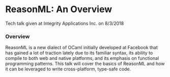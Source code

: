 # ReasonML: An Overview

Tech talk given at Integrity Applications Inc. on 8/3/2018

### Overview

ReasonML is a new dialect of OCaml initially developed at Facebook that has gained a lot of traction lately due to its familiar syntax, its ability to compile to both web and native platforms, and its emphasis on functional programming patterns. This talk will cover the basics of ReasonML and how it can be leveraged to write cross-platform, type-safe code.
